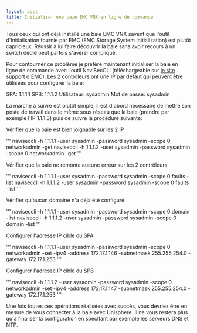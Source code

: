 ```yaml
---
layout: post
title: Initialiser une baie EMC VNX en ligne de commande
---
```


Tous ceux qui ont déjà installé une baie EMC VNX savent que l'outil d'initialisation fournie par EMC (EMC Storage System Initialization) est plutôt capricieux. Réussir à lui faire découvrir la baie sans avoir recours à un switch dédié peut parfois s'avérer compliqué.

Pour contourner ce problème je préfère maintenant initialiser la baie en ligne de commande avec l'outil NaviSecCLI (téléchargeable sur [le site support d'EMC](https://support.emc.com)). Les 2 contrôleurs ont une IP par défaut qui peuvent être utilisées pour configurer la baie:

SPA: 1.1.1.1
SPB: 1.1.1.2
Utilisateur: sysadmin
Mot de passe: sysadmin

La marche à suivre est plutôt simple, il est d'abord nécessaire de mettre son poste de travail dans le même sous réseau que la baie (prendre par exemple l'IP 1.1.1.3) puis de suivre la procédure suivante:

Vérifier que la baie est bien joignable sur les 2 IP

'''
naviseccli -h 1.1.1.1 -user sysadmin -password sysadmin -scope 0 networkadmin -get
naviseccli -h 1.1.1.2 -user sysadmin -password sysadmin -scope 0 networkadmin -get
'''

Vérifier que la baie ne remonte aucune erreur sur les 2 contrôleurs

'''
naviseccli -h 1.1.1.1 -user sysadmin -password sysadmin -scope 0 faults -list
naviseccli -h 1.1.1.2 -user sysadmin -password sysadmin -scope 0 faults -list
'''

Vérifier qu'aucun domaine n'a déjà été configuré

'''
naviseccli -h 1.1.1.1 -user sysadmin -password sysadmin -scope 0 domain -list
naviseccli -h 1.1.1.2 -user sysadmin -password sysadmin -scope 0 domain -list
'''

Configurer l'adresse IP cible du SPA

'''
naviseccli -h 1.1.1.1 -user sysadmin -password sysadmin -scope 0 networkadmin -set -ipv4 -address 172.17.1.146 -subnetmask 255.255.254.0  -gateway 172.17.1.253
'''

Configurer l'adresse IP cible du SPB

'''
naviseccli -h 1.1.1.2 -user sysadmin -password sysadmin -scope 0 networkadmin -set -ipv4 -address 172.17.1.147 -subnetmask 255.255.254.0  -gateway 172.17.1.253
'''

Une fois toutes ces opérations réalisées avec succès, vous devriez être en mesure de vous connecter à la baie avec Unisphere. Il ne vous restera plus qu'à finaliser la configuration en spécifant par exemple les serveurs DNS et NTP.
